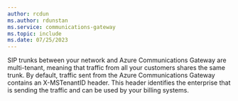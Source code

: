 ```yaml
---
author: rcdun
ms.author: rdunstan
ms.service: communications-gateway
ms.topic: include
ms.date: 07/25/2023
---
```


SIP trunks between your network and Azure Communications Gateway are multi-tenant, meaning that traffic from all your customers shares the same trunk. By default, traffic sent from the Azure Communications Gateway contains an X-MSTenantID header. This header identifies the enterprise that is sending the traffic and can be used by your billing systems.